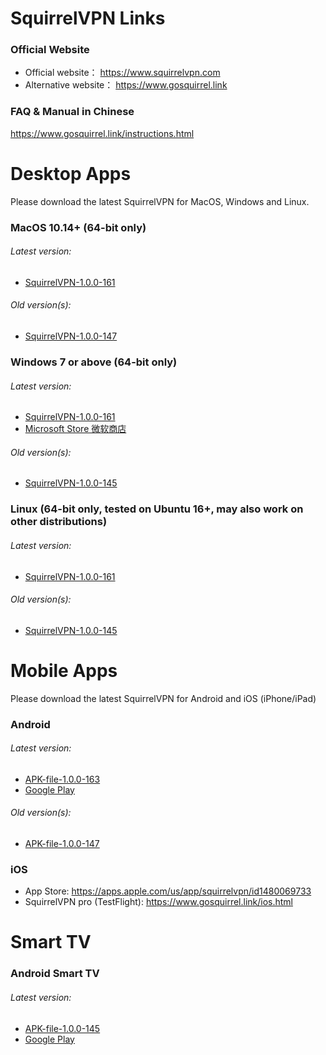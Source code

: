 #
# SquirrelVPN Links

### Official Website ###
- Official website： https://www.squirrelvpn.com
- Alternative website： https://www.gosquirrel.link


### FAQ & Manual in Chinese ###
https://www.gosquirrel.link/instructions.html


#
# Desktop Apps
Please download the latest SquirrelVPN for MacOS, Windows and Linux.

### MacOS 10.14+ (64-bit only) ###
###### Latest version:
- [SquirrelVPN-1.0.0-161](https://github.com/squirrelvpn/download/blob/master/clients/SquirrelVPN-Mac-1.0.0-161-x64-release.dmg?raw=true)
###### Old version(s):
- [SquirrelVPN-1.0.0-147](https://github.com/squirrelvpn/download/blob/master/clients/SquirrelVPN-Mac-1.0.0-147-x64-release.dmg?raw=true)


### Windows 7 or above (64-bit only) ###
###### Latest version:
- [SquirrelVPN-1.0.0-161](https://github.com/squirrelvpn/download/blob/master/clients/SquirrelVPN-Win-1.0.0-161-x64-release.exe?raw=true)
- [Microsoft Store 微软商店](https://www.microsoft.com/en-us/p/squirrelvpn/9nsmq6f5g1z5?t=1611889330284&rtc=1)
###### Old version(s):
- [SquirrelVPN-1.0.0-145](https://github.com/squirrelvpn/download/blob/master/clients/SquirrelVPN-Win-1.0.0-145-x64-release.exe?raw=true)


### Linux (64-bit only, tested on Ubuntu 16+, may also work on other distributions) ###
###### Latest version:
- [SquirrelVPN-1.0.0-161](https://github.com/squirrelvpn/download/blob/master/clients/SquirrelVPN-Linux-1.0.0-161-x64-release.AppImage?raw=true)
###### Old version(s):
- [SquirrelVPN-1.0.0-145](https://github.com/squirrelvpn/download/blob/master/clients/SquirrelVPN-Linux-1.0.0-145-x64-release.AppImage?raw=true)


#
# Mobile Apps
Please download the latest SquirrelVPN for Android and iOS (iPhone/iPad)


### Android ###
###### Latest version:
- [APK-file-1.0.0-163](https://github.com/squirrelvpn/download/blob/master/clients/SquirrelVPN-Android-1.0.0-163-release.apk?raw=true)
- [Google Play](https://play.google.com/store/apps/details?id=com.squirrelvpn)
###### Old version(s):
- [APK-file-1.0.0-147](https://github.com/squirrelvpn/download/blob/master/clients/SquirrelVPN-Android-1.0.0-147-release.apk?raw=true)


### iOS ###
- App Store: https://apps.apple.com/us/app/squirrelvpn/id1480069733
- SquirrelVPN pro (TestFlight): https://www.gosquirrel.link/ios.html

#
# Smart TV 

### Android Smart TV ###
###### Latest version:
- [APK-file-1.0.0-145](https://github.com/squirrelvpn/download/blob/master/clients/SquirrelVPN-Android-TV-1.0.0-145-release.apk?raw=true)
- [Google Play](https://play.google.com/store/apps/details?id=com.squirrelvpntv)




